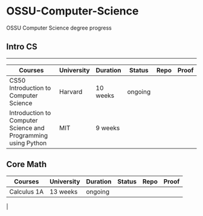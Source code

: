 # OSSU-Computer-Science
OSSU Computer Science degree progress

## Intro CS
__________________________________________________
| Courses  | University | Duration | Status | Repo | Proof |
| ------------- | ------------- | ------------- |------------- |------------- | ------------- |
| CS50 Introduction to Computer Science|Harvard| 10 weeks | ongoing|
| Introduction to Computer Science and Programming using Python|MIT|9 weeks|

## Core Math

| Courses  | University | Duration | Status | Repo | Proof |
| ------------- | ------------- | ------------- |------------- |------------- | ------------- |
| Calculus 1A| 13 weeks | ongoing|
| 

